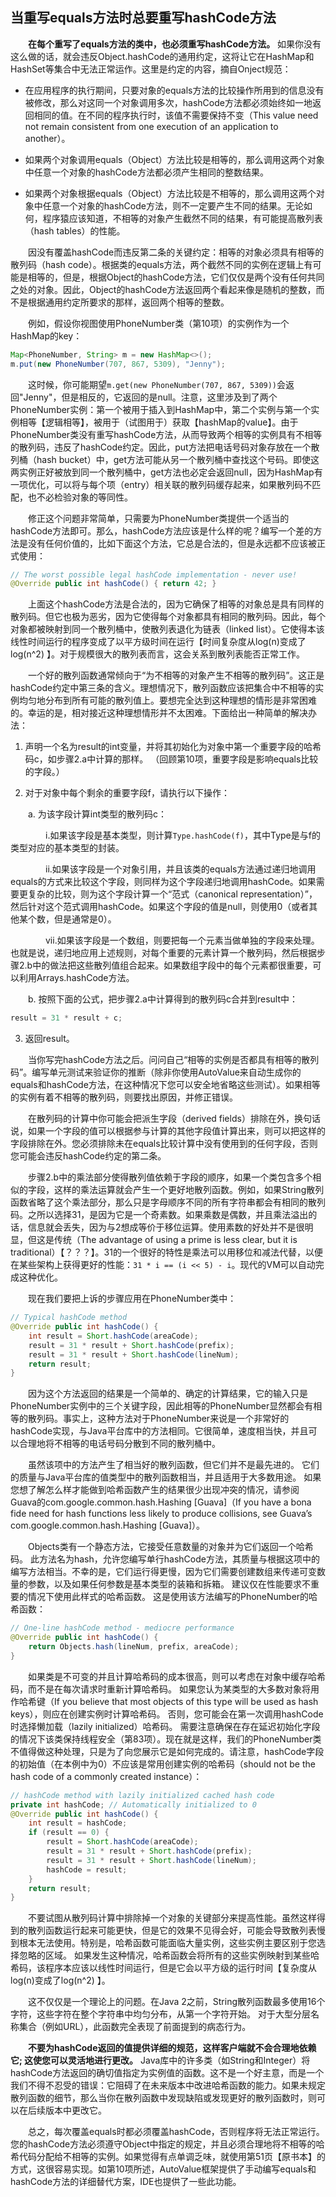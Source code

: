 ## 当重写equals方法时总要重写hashCode方法

&emsp;&emsp;**在每个重写了equals方法的类中，也必须重写hashCode方法。** 如果你没有这么做的话，就会违反Object.hashCode的通用约定，这将让它在HashMap和HashSet等集合中无法正常运作。这里是约定的内容，摘自Onject规范：

* 在应用程序的执行期间，只要对象的equals方法的比较操作所用到的信息没有被修改，那么对这同一个对象调用多次，hashCode方法都必须始终如一地返回相同的值。在不同的程序执行时，该值不需要保持不变（This value need not remain consistent from one execution of an application to another）。

* 如果两个对象调用equals（Object）方法比较是相等的，那么调用这两个对象中任意一个对象的hashCode方法都必须产生相同的整数结果。

* 如果两个对象根据equals（Object）方法比较是不相等的，那么调用这两个对象中任意一个对象的hashCode方法，则不一定要产生不同的结果。无论如何，程序猿应该知道，不相等的对象产生截然不同的结果，有可能提高散列表（hash tables）的性能。

&emsp;&emsp;因没有覆盖hashCode而违反第二条的关键约定：相等的对象必须具有相等的散列码（hash code）。根据类的equals方法，两个截然不同的实例在逻辑上有可能是相等的，但是，根据Object的hashCode方法，它们仅仅是两个没有任何共同之处的对象。因此，Object的hashCode方法返回两个看起来像是随机的整数，而不是根据通用约定所要求的那样，返回两个相等的整数。

&emsp;&emsp;例如，假设你视图使用PhoneNumber类（第10项）的实例作为一个HashMap的key：
```java
Map<PhoneNumber, String> m = new HashMap<>();
m.put(new PhoneNumber(707, 867, 5309), "Jenny");
```
&emsp;&emsp;这时候，你可能期望`m.get(new PhoneNumber(707, 867, 5309))`会返回"Jenny"，但是相反的，它返回的是null。注意，这里涉及到了两个PhoneNumber实例：第一个被用于插入到HashMap中，第二个实例与第一个实例相等【逻辑相等】，被用于（试图用于）获取【hashMap的value】。由于PhoneNumber类没有重写hashCode方法，从而导致两个相等的实例具有不相等的散列码，违反了hashCode约定。因此，put方法把电话号码对象存放在一个散列桶（hash bucket）中，get方法可能从另一个散列桶中查找这个号码。即使这两实例正好被放到同一个散列桶中，get方法也必定会返回null，因为HashMap有一项优化，可以将与每个项（entry）相关联的散列码缓存起来，如果散列码不匹配，也不必检验对象的等同性。

&emsp;&emsp;修正这个问题非常简单，只需要为PhoneNumber类提供一个适当的hashCode方法即可。那么，hashCode方法应该是什么样的呢？编写一个差的方法是没有任何价值的，比如下面这个方法，它总是合法的，但是永远都不应该被正式使用：
```java
// The worst possible legal hashCode implementation - never use!
@Override public int hashCode() { return 42; }
```
&emsp;&emsp;上面这个hashCode方法是合法的，因为它确保了相等的对象总是具有同样的散列码。但它也极为恶劣，因为它使得每个对象都具有相同的散列码。因此，每个对象都被映射到同一个散列桶中，使散列表退化为链表（linked list）。它使得本该线性时间运行的程序变成了以平方级时间在运行【时间复杂度从log(n)变成了log(n^2) 】。对于规模很大的散列表而言，这会关系到散列表能否正常工作。

&emsp;&emsp;一个好的散列函数通常倾向于“为不相等的对象产生不相等的散列码”。这正是hashCode约定中第三条的含义。理想情况下，散列函数应该把集合中不相等的实例均匀地分布到所有可能的散列值上。要想完全达到这种理想的情形是非常困难的。幸运的是，相对接近这种理想情形并不太困难。下面给出一种简单的解决办法：

1. 声明一个名为result的int变量，并将其初始化为对象中第一个重要字段的哈希码c，如步骤2.a中计算的那样。 （回顾第10项，重要字段是影响equals比较的字段。）

2. 对于对象中每个剩余的重要字段f，请执行以下操作：

&emsp;&emsp;a. 为该字段计算int类型的散列码c：

&emsp;&emsp;&emsp;&emsp;i.如果该字段是基本类型，则计算`Type.hashCode(f)`，其中Type是与f的类型对应的基本类型的封装。

&emsp;&emsp;&emsp;&emsp;ii.如果该字段是一个对象引用，并且该类的equals方法通过递归地调用equals的方式来比较这个字段，则同样为这个字段递归地调用hashCode。如果需要更复杂的比较，则为这个字段计算一个“范式（canonical representation）”，然后针对这个范式调用hashCode。如果这个字段的值是null，则使用0（或者其他某个数，但是通常是0）。

&emsp;&emsp;&emsp;&emsp;vii.如果该字段是一个数组，则要把每一个元素当做单独的字段来处理。也就是说，递归地应用上述规则，对每个重要的元素计算一个散列码，然后根据步骤2.b中的做法把这些散列值组合起来。如果数组字段中的每个元素都很重要，可以利用Arrays.hashCode方法。

&emsp;&emsp;b. 按照下面的公式，把步骤2.a中计算得到的散列码c合并到result中：

```java
result = 31 * result + c;
```

3. 返回result。

&emsp;&emsp;当你写完hashCode方法之后。问问自己“相等的实例是否都具有相等的散列码”。编写单元测试来验证你的推断（除非你使用AutoValue来自动生成你的equals和hashCode方法，在这种情况下您可以安全地省略这些测试）。如果相等的实例有着不相等的散列码，则要找出原因，并修正错误。

&emsp;&emsp;在散列码的计算中你可能会把派生字段（derived fields）排除在外，换句话说，如果一个字段的值可以根据参与计算的其他字段值计算出来，则可以把这样的字段排除在外。您必须排除未在equals比较计算中没有使用到的任何字段，否则您可能会违反hashCode约定的第二条。

&emsp;&emsp;步骤2.b中的乘法部分使得散列值依赖于字段的顺序，如果一个类包含多个相似的字段，这样的乘法运算就会产生一个更好地散列函数。例如，如果String散列函数省略了这个乘法部分，那么只是字母顺序不同的所有字符串都会有相同的散列码。之所以选择31，是因为它是一个奇素数。如果乘数是偶数，并且乘法溢出的话，信息就会丢失，因为与2想成等价于移位运算。使用素数的好处并不是很明显，但这是传统（The advantage of using a prime is less clear, but it is traditional）【？？？】。31的一个很好的特性是乘法可以用移位和减法代替，以便在某些架构上获得更好的性能：`31 * i == (i << 5) - i`。现代的VM可以自动完成这种优化。

&emsp;&emsp;现在我们要把上诉的步骤应用在PhoneNumber类中：
```java
// Typical hashCode method
@Override public int hashCode() {
    int result = Short.hashCode(areaCode);
    result = 31 * result + Short.hashCode(prefix);
    result = 31 * result + Short.hashCode(lineNum);
    return result;
}
```

&emsp;&emsp;因为这个方法返回的结果是一个简单的、确定的计算结果，它的输入只是PhoneNumber实例中的三个关键字段，因此相等的PhoneNumber显然都会有相等的散列码。事实上，这种方法对于PhoneNumber来说是一个非常好的hashCode实现，与Java平台库中的方法相同。它很简单，速度相当快，并且可以合理地将不相等的电话号码分散到不同的散列桶中。

&emsp;&emsp;虽然该项中的方法产生了相当好的散列函数，但它们并不是最先进的。 它们的质量与Java平台库的值类型中的散列函数相当，并且适用于大多数用途。 如果您想了解怎么样才能做到哈希函数产生的结果很少出现冲突的情况，请参阅Guava的com.google.common.hash.Hashing [Guava]（If you have a bona fide need for hash functions less likely to produce collisions, see Guava’s com.google.common.hash.Hashing [Guava]）。

&emsp;&emsp;Objects类有一个静态方法，它接受任意数量的对象并为它们返回一个哈希码。 此方法名为hash，允许您编写单行hashCode方法，其质量与根据这项中的编写方法相当。不幸的是，它们运行得更慢，因为它们需要创建数组来传递可变数量的参数，以及如果任何参数是基本类型的装箱和拆箱。 建议仅在性能要求不重要的情况下使用此样式的哈希函数。 这是使用该方法编写的PhoneNumber的哈希函数：
```java
// One-line hashCode method - mediocre performance
@Override public int hashCode() {
    return Objects.hash(lineNum, prefix, areaCode);
}
```

&emsp;&emsp;如果类是不可变的并且计算哈希码的成本很高，则可以考虑在对象中缓存哈希码，而不是在每次请求时重新计算哈希码。 如果您认为某类型的大多数对象将用作哈希键（If you believe that most objects of this type will be used as hash keys），则应在创建实例时计算哈希码。 否则，您可能会在第一次调用hashCode时选择懒加载（lazily initialized）哈希码。 需要注意确保在存在延迟初始化字段的情况下该类保持线程安全（第83项）。现在就是这样，我们的PhoneNumber类不值得做这种处理，只是为了向您展示它是如何完成的。请注意，hashCode字段的初始值（在本例中为0）不应该是常用创建实例的哈希码（should not be the hash code of a commonly created instance）：
```java
// hashCode method with lazily initialized cached hash code
private int hashCode; // Automatically initialized to 0
@Override public int hashCode() {
    int result = hashCode;
    if (result == 0) {
        result = Short.hashCode(areaCode);
        result = 31 * result + Short.hashCode(prefix);
        result = 31 * result + Short.hashCode(lineNum);
        hashCode = result;
    }
    return result;
}
```

&emsp;&emsp;不要试图从散列码计算中排除掉一个对象的关键部分来提高性能。虽然这样得到的散列函数运行起来可能更快，但是它的效果不见得会好，可能会导致散列表慢到根本无法使用。特别是，哈希函数可能面临大量实例，这些实例主要区别于您选择忽略的区域。 如果发生这种情况，哈希函数会将所有的这些实例映射到某些哈希码，该程序本应该以线性时间运行，但是它会以平方级的运行时间【复杂度从log(n)变成了log(n^2) 】。

&emsp;&emsp;这不仅仅是一个理论上的问题。在Java 2之前，String散列函数最多使用16个字符，这些字符在整个字符串中均匀分布，从第一个字符开始。 对于大型分层名称集合（例如URL），此函数完全表现了前面提到的病态行为。

&emsp;&emsp;**不要为hashCode返回的值提供详细的规范，这样客户端就不会合理地依赖它; 这使您可以灵活地进行更改。** Java库中的许多类（如String和Integer）将hashCode方法返回的确切值指定为实例值的函数。这不是一个好主意，而是一个我们不得不忍受的错误：它阻碍了在未来版本中改进哈希函数的能力。如果未规定散列函数的细节，那么当你在散列函数中发现缺陷或发现更好的散列函数时，则可以在后续版本中更改它。

&emsp;&emsp;总之，每次覆盖equals时都必须覆盖hashCode，否则程序将无法正常运行。 您的hashCode方法必须遵守Object中指定的规定，并且必须合理地将不相等的哈希代码分配给不相等的实例。如果觉得有点单调乏味，就使用第51页【原书本】的方式，这很容易实现。如第10项所述，AutoValue框架提供了手动编写equals和hashCode方法的详细替代方案，IDE也提供了一些此功能。
